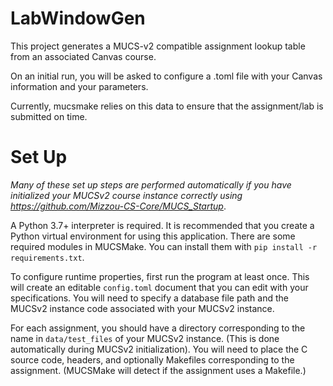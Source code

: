 # LabWindowGen





This project generates a MUCS-v2 compatible assignment lookup table from an associated Canvas course. 

On an initial run, you will be asked to configure a .toml file with your Canvas information and your parameters. 

Currently, mucsmake relies on this data to ensure that the assignment/lab is submitted on time. 




# Set Up

*Many of these set up steps are performed automatically if you have initialized your MUCSv2 course instance correctly using https://github.com/Mizzou-CS-Core/MUCS_Startup*. 




A Python 3.7+ interpreter is required. It is recommended that you create a Python virtual environment for using this application.
There are some required modules in MUCSMake. You can install them with `pip install -r requirements.txt`. 

To configure runtime properties, first run the program at least once. This will create an editable `config.toml` document that you can edit with your specifications. You will need to specify a database file path and the MUCSv2 instance code associated with your MUCSv2 instance. 

For each assignment, you should have a directory corresponding to the name in `data/test_files` of your MUCSv2 instance. (This is done automatically during MUCSv2 initialization). You will need to place the C source code, headers, and optionally Makefiles corresponding to the assignment. (MUCSMake will detect if the assignment uses a Makefile.)
